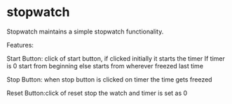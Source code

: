 # stopwatch


Stopwatch maintains a simple stopwatch functionality. 

Features:

Start Button: click of start button, if clicked initially it starts  the timer If timer is 0 start from beginning else starts from wherever freezed last time

Stop Button: when stop button is clicked  on timer the time gets freezed

Reset Button:click of reset stop the watch and timer is set  as 0
